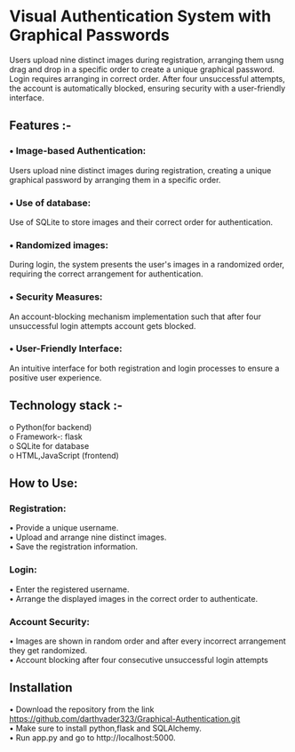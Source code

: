 # Visual Authentication System with Graphical Passwords
Users upload nine distinct images during registration, arranging them usng drag and drop in a specific order to create a unique graphical password. Login requires arranging in correct order. After four 
unsuccessful attempts, the account is automatically blocked, ensuring security with a user-friendly interface.
## Features :-
### • Image-based Authentication: 
Users upload nine distinct images during registration, creating a 
unique graphical password by arranging them in a specific order.
### • Use of database:
Use of SQLite to store images and their correct order for authentication.
### • Randomized images:
During login, the system presents the user's images in a 
randomized order, requiring the correct arrangement for authentication.
### • Security Measures: 
An account-blocking mechanism implementation such that after four 
unsuccessful login attempts account gets blocked.
### • User-Friendly Interface:
An intuitive interface for both registration and login processes to 
ensure a positive user experience.
## Technology stack :-
o Python(for backend)  
o Framework-: flask   
o SQLite for database  
o HTML,JavaScript (frontend)  
## How to Use:
### Registration:
• Provide a unique username.  
• Upload and arrange nine distinct images.  
• Save the registration information.  
### Login:
• Enter the registered username.  
• Arrange the displayed images in the correct order to authenticate.  
### Account Security:
• Images are shown in random order and after every incorrect arrangement they get randomized.  
• Account blocking after four consecutive unsuccessful login attempts
## Installation
• Download the repository from the link https://github.com/darthvader323/Graphical-Authentication.git  
• Make sure to install python,flask and SQLAlchemy.  
• Run app.py and go to http://localhost:5000.
